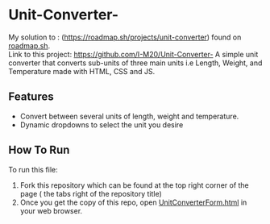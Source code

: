 # Unit-Converter-
My solution to : (https://roadmap.sh/projects/unit-converter) found on [roadmap.sh](https://roadmap.sh).\
Link to this project: https://github.com/I-M20/Unit-Converter-
A simple unit converter that converts sub-units of three main units i.e Length, Weight, and Temperature made with HTML, CSS and JS. 

## Features
- Convert between several units of length, weight and temperature.
- Dynamic dropdowns to select the unit you desire

## How To Run
To run this file: 
1. Fork this repository which can be found at the top right corner of the page ( the tabs right of the repository title)
2. Once you get the copy of this repo, open [UnitConverterForm.html](https://github.com/I-M20/Unit-Converter-/blob/main/UnitConverterForm.html) in your web browser. 
